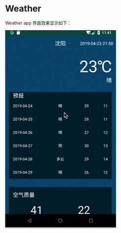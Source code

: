 # Weather
Weather app
界面效果显示如下：

![天气显示](https://github.com/Lucyliang5/Weather/blob/master/snapShot/weather.gif)
